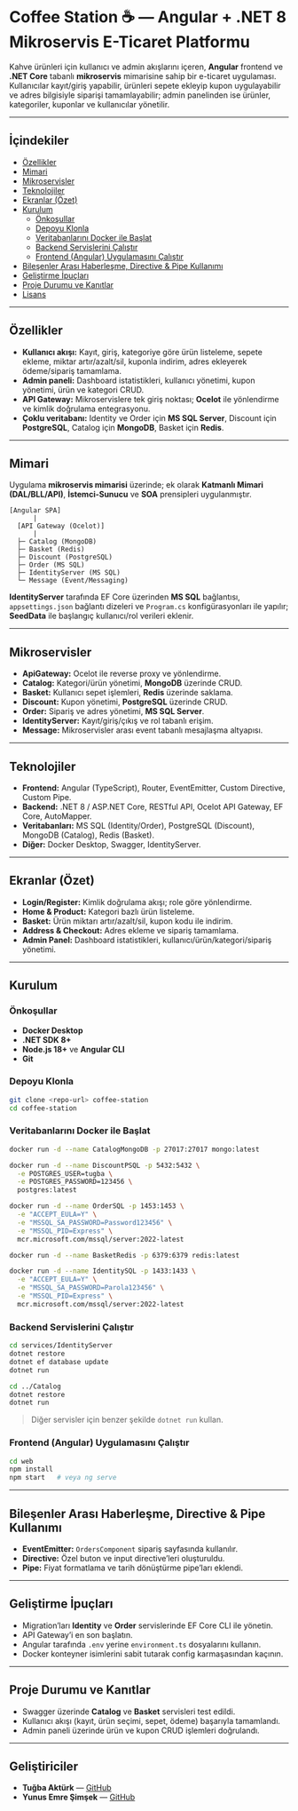 # Coffee Station ☕ — Angular + .NET 8 Mikroservis E-Ticaret Platformu

Kahve ürünleri için kullanıcı ve admin akışlarını içeren, **Angular** frontend ve **.NET Core** tabanlı **mikroservis** mimarisine sahip bir e-ticaret uygulaması. Kullanıcılar kayıt/giriş yapabilir, ürünleri sepete ekleyip kupon uygulayabilir ve adres bilgisiyle siparişi tamamlayabilir; admin panelinden ise ürünler, kategoriler, kuponlar ve kullanıcılar yönetilir.

---

## İçindekiler
- [Özellikler](#özellikler)
- [Mimari](#mimari)
- [Mikroservisler](#mikroservisler)
- [Teknolojiler](#teknolojiler)
- [Ekranlar (Özet)](#ekranlar-özet)
- [Kurulum](#kurulum)
  - [Önkoşullar](#önkoşullar)
  - [Depoyu Klonla](#depoyu-klonla)
  - [Veritabanlarını Docker ile Başlat](#veritabanlarını-docker-ile-başlat)
  - [Backend Servislerini Çalıştır](#backend-servislerini-çalıştır)
  - [Frontend (Angular) Uygulamasını Çalıştır](#frontend-angular-uygulamasını-çalıştır)
- [Bileşenler Arası Haberleşme, Directive & Pipe Kullanımı](#bileşenler-arası-haberleşme-directive--pipe-kullanımı)
- [Geliştirme İpuçları](#geliştirme-ipuçları)
- [Proje Durumu ve Kanıtlar](#proje-durumu-ve-kanıtlar)
- [Lisans](#lisans)

---

## Özellikler
- **Kullanıcı akışı:** Kayıt, giriş, kategoriye göre ürün listeleme, sepete ekleme, miktar artır/azalt/sil, kuponla indirim, adres ekleyerek ödeme/sipariş tamamlama.
- **Admin paneli:** Dashboard istatistikleri, kullanıcı yönetimi, kupon yönetimi, ürün ve kategori CRUD.
- **API Gateway:** Mikroservislere tek giriş noktası; **Ocelot** ile yönlendirme ve kimlik doğrulama entegrasyonu.
- **Çoklu veritabanı:** Identity ve Order için **MS SQL Server**, Discount için **PostgreSQL**, Catalog için **MongoDB**, Basket için **Redis**.

---

## Mimari

Uygulama **mikroservis mimarisi** üzerinde; ek olarak **Katmanlı Mimari (DAL/BLL/API)**, **İstemci-Sunucu** ve **SOA** prensipleri uygulanmıştır.

```
[Angular SPA]
      |
  [API Gateway (Ocelot)]
      |
  ├─ Catalog (MongoDB)
  ├─ Basket (Redis)
  ├─ Discount (PostgreSQL)
  ├─ Order (MS SQL)
  ├─ IdentityServer (MS SQL)
  └─ Message (Event/Messaging)
```

**IdentityServer** tarafında EF Core üzerinden **MS SQL** bağlantısı, `appsettings.json` bağlantı dizeleri ve `Program.cs` konfigürasyonları ile yapılır; **SeedData** ile başlangıç kullanıcı/rol verileri eklenir.

---

## Mikroservisler
- **ApiGateway:** Ocelot ile reverse proxy ve yönlendirme.
- **Catalog:** Kategori/ürün yönetimi, **MongoDB** üzerinde CRUD.
- **Basket:** Kullanıcı sepet işlemleri, **Redis** üzerinde saklama.
- **Discount:** Kupon yönetimi, **PostgreSQL** üzerinde CRUD.
- **Order:** Sipariş ve adres yönetimi, **MS SQL Server**.
- **IdentityServer:** Kayıt/giriş/çıkış ve rol tabanlı erişim.
- **Message:** Mikroservisler arası event tabanlı mesajlaşma altyapısı.

---

## Teknolojiler
- **Frontend:** Angular (TypeScript), Router, EventEmitter, Custom Directive, Custom Pipe.
- **Backend:** .NET 8 / ASP.NET Core, RESTful API, Ocelot API Gateway, EF Core, AutoMapper.
- **Veritabanları:** MS SQL (Identity/Order), PostgreSQL (Discount), MongoDB (Catalog), Redis (Basket).
- **Diğer:** Docker Desktop, Swagger, IdentityServer.

---

## Ekranlar (Özet)
- **Login/Register:** Kimlik doğrulama akışı; role göre yönlendirme.
- **Home & Product:** Kategori bazlı ürün listeleme.
- **Basket:** Ürün miktarı artır/azalt/sil, kupon kodu ile indirim.
- **Address & Checkout:** Adres ekleme ve sipariş tamamlama.
- **Admin Panel:** Dashboard istatistikleri, kullanıcı/ürün/kategori/sipariş yönetimi.

---

## Kurulum

### Önkoşullar
- **Docker Desktop**
- **.NET SDK 8+**
- **Node.js 18+** ve **Angular CLI**
- **Git**

### Depoyu Klonla
```bash
git clone <repo-url> coffee-station
cd coffee-station
```

### Veritabanlarını Docker ile Başlat
```bash
docker run -d --name CatalogMongoDB -p 27017:27017 mongo:latest

docker run -d --name DiscountPSQL -p 5432:5432 \
  -e POSTGRES_USER=tugba \
  -e POSTGRES_PASSWORD=123456 \
  postgres:latest

docker run -d --name OrderSQL -p 1453:1453 \
  -e "ACCEPT_EULA=Y" \
  -e "MSSQL_SA_PASSWORD=Password123456" \
  -e "MSSQL_PID=Express" \
  mcr.microsoft.com/mssql/server:2022-latest

docker run -d --name BasketRedis -p 6379:6379 redis:latest

docker run -d --name IdentitySQL -p 1433:1433 \
  -e "ACCEPT_EULA=Y" \
  -e "MSSQL_SA_PASSWORD=Parola123456" \
  -e "MSSQL_PID=Express" \
  mcr.microsoft.com/mssql/server:2022-latest
```

### Backend Servislerini Çalıştır
```bash
cd services/IdentityServer
dotnet restore
dotnet ef database update
dotnet run
```
```bash
cd ../Catalog
dotnet restore
dotnet run
```
> Diğer servisler için benzer şekilde `dotnet run` kullan.

### Frontend (Angular) Uygulamasını Çalıştır
```bash
cd web
npm install
npm start   # veya ng serve
```

---

## Bileşenler Arası Haberleşme, Directive & Pipe Kullanımı
- **EventEmitter:** `OrdersComponent` sipariş sayfasında kullanılır.
- **Directive:** Özel buton ve input directive’leri oluşturuldu.
- **Pipe:** Fiyat formatlama ve tarih dönüştürme pipe’ları eklendi.

---

## Geliştirme İpuçları
- Migration’ları **Identity** ve **Order** servislerinde EF Core CLI ile yönetin.
- API Gateway’i en son başlatın.
- Angular tarafında `.env` yerine `environment.ts` dosyalarını kullanın.
- Docker konteyner isimlerini sabit tutarak config karmaşasından kaçının.

---

## Proje Durumu ve Kanıtlar
- Swagger üzerinde **Catalog** ve **Basket** servisleri test edildi.
- Kullanıcı akışı (kayıt, ürün seçimi, sepet, ödeme) başarıyla tamamlandı.
- Admin paneli üzerinde ürün ve kupon CRUD işlemleri doğrulandı.

---

## Geliştiriciler
- **Tuğba Aktürk** — [GitHub](https://github.com/tgbktrk)
- **Yunus Emre Şimşek** — [GitHub](https://github.com/YunusEmreSimseek)

